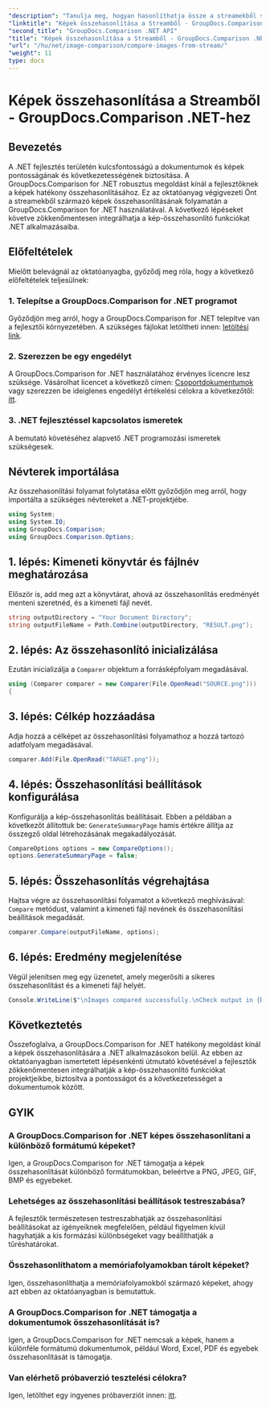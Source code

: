 ```yaml
---
"description": "Tanulja meg, hogyan hasonlíthatja össze a streamekből származó képeket a GroupDocs.Comparison for .NET segítségével. Lépésről lépésre útmutató a .NET alkalmazásokba való zökkenőmentes integrációhoz."
"linktitle": "Képek összehasonlítása a Streamből - GroupDocs.Comparison .NET-hez"
"second_title": "GroupDocs.Comparison .NET API"
"title": "Képek összehasonlítása a Streamből - GroupDocs.Comparison .NET-hez"
"url": "/hu/net/image-comparison/compare-images-from-stream/"
"weight": 11
type: docs
---
```

# Képek összehasonlítása a Streamből - GroupDocs.Comparison .NET-hez

## Bevezetés
A .NET fejlesztés területén kulcsfontosságú a dokumentumok és képek pontosságának és következetességének biztosítása. A GroupDocs.Comparison for .NET robusztus megoldást kínál a fejlesztőknek a képek hatékony összehasonlításához. Ez az oktatóanyag végigvezeti Önt a streamekből származó képek összehasonlításának folyamatán a GroupDocs.Comparison for .NET használatával. A következő lépéseket követve zökkenőmentesen integrálhatja a kép-összehasonlító funkciókat .NET alkalmazásaiba.
## Előfeltételek
Mielőtt belevágnál az oktatóanyagba, győződj meg róla, hogy a következő előfeltételek teljesülnek:
### 1. Telepítse a GroupDocs.Comparison for .NET programot
Győződjön meg arról, hogy a GroupDocs.Comparison for .NET telepítve van a fejlesztői környezetében. A szükséges fájlokat letöltheti innen: [letöltési link](https://releases.groupdocs.com/comparison/net/).
### 2. Szerezzen be egy engedélyt
A GroupDocs.Comparison for .NET használatához érvényes licencre lesz szüksége. Vásárolhat licencet a következő címen: [Csoportdokumentumok](https://purchase.groupdocs.com/buy) vagy szerezzen be ideiglenes engedélyt értékelési célokra a következőtől: [itt](https://purchase.groupdocs.com/temporary-license/).
### 3. .NET fejlesztéssel kapcsolatos ismeretek
A bemutató követéséhez alapvető .NET programozási ismeretek szükségesek.

## Névterek importálása
Az összehasonlítási folyamat folytatása előtt győződjön meg arról, hogy importálta a szükséges névtereket a .NET-projektjébe. 
```csharp
using System;
using System.IO;
using GroupDocs.Comparison;
using GroupDocs.Comparison.Options;
```
## 1. lépés: Kimeneti könyvtár és fájlnév meghatározása
Először is, add meg azt a könyvtárat, ahová az összehasonlítás eredményét menteni szeretnéd, és a kimeneti fájl nevét.
```csharp
string outputDirectory = "Your Document Directory";
string outputFileName = Path.Combine(outputDirectory, "RESULT.png");
```
## 2. lépés: Az összehasonlító inicializálása
Ezután inicializálja a `Comparer` objektum a forrásképfolyam megadásával.
```csharp
using (Comparer comparer = new Comparer(File.OpenRead("SOURCE.png")))
{
```
## 3. lépés: Célkép hozzáadása
Adja hozzá a célképet az összehasonlítási folyamathoz a hozzá tartozó adatfolyam megadásával.
```csharp
comparer.Add(File.OpenRead("TARGET.png"));
```
## 4. lépés: Összehasonlítási beállítások konfigurálása
Konfigurálja a kép-összehasonlítás beállításait. Ebben a példában a következőt állítottuk be: `GenerateSummaryPage` hamis értékre állítja az összegző oldal létrehozásának megakadályozását.
```csharp
CompareOptions options = new CompareOptions();
options.GenerateSummaryPage = false;
```
## 5. lépés: Összehasonlítás végrehajtása
Hajtsa végre az összehasonlítási folyamatot a következő meghívásával: `Compare` metódust, valamint a kimeneti fájl nevének és összehasonlítási beállítások megadását.
```csharp
comparer.Compare(outputFileName, options);
```
## 6. lépés: Eredmény megjelenítése
Végül jelenítsen meg egy üzenetet, amely megerősíti a sikeres összehasonlítást és a kimeneti fájl helyét.
```csharp
Console.WriteLine($"\nImages compared successfully.\nCheck output in {Directory.GetCurrentDirectory()}.");
```

## Következtetés
Összefoglalva, a GroupDocs.Comparison for .NET hatékony megoldást kínál a képek összehasonlítására a .NET alkalmazásokon belül. Az ebben az oktatóanyagban ismertetett lépésenkénti útmutató követésével a fejlesztők zökkenőmentesen integrálhatják a kép-összehasonlító funkciókat projektjeikbe, biztosítva a pontosságot és a következetességet a dokumentumok között.
## GYIK
### A GroupDocs.Comparison for .NET képes összehasonlítani a különböző formátumú képeket?
Igen, a GroupDocs.Comparison for .NET támogatja a képek összehasonlítását különböző formátumokban, beleértve a PNG, JPEG, GIF, BMP és egyebeket.
### Lehetséges az összehasonlítási beállítások testreszabása?
A fejlesztők természetesen testreszabhatják az összehasonlítási beállításokat az igényeiknek megfelelően, például figyelmen kívül hagyhatják a kis formázási különbségeket vagy beállíthatják a tűréshatárokat.
### Összehasonlíthatom a memóriafolyamokban tárolt képeket?
Igen, összehasonlíthatja a memóriafolyamokból származó képeket, ahogy azt ebben az oktatóanyagban is bemutattuk.
### A GroupDocs.Comparison for .NET támogatja a dokumentumok összehasonlítását is?
Igen, a GroupDocs.Comparison for .NET nemcsak a képek, hanem a különféle formátumú dokumentumok, például Word, Excel, PDF és egyebek összehasonlítását is támogatja.
### Van elérhető próbaverzió tesztelési célokra?
Igen, letölthet egy ingyenes próbaverziót innen: [itt](https://releases.groupdocs.com/).